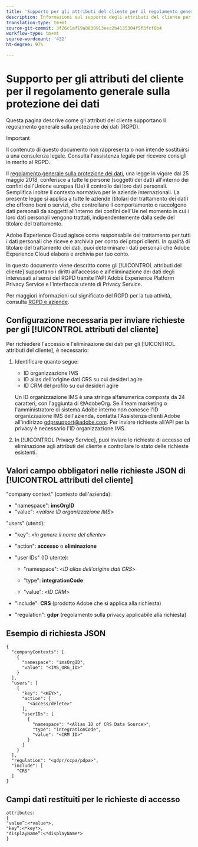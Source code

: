 ```yaml
---
title: 'Supporto per gli attributi del cliente per il regolamento generale sulla protezione dei dati '
description: Informazioni sul supporto degli attributi del cliente per il Regolamento generale sulla protezione dei dati
translation-type: tm+mt
source-git-commit: 3f26c1af19a0838913eec2b4135304f5f3fcf0b4
workflow-type: tm+mt
source-wordcount: '432'
ht-degree: 97%

---
```



# Supporto per gli attributi del cliente per il regolamento generale sulla protezione dei dati

Questa pagina descrive come gli attributi del cliente supportano il regolamento generale sulla protezione dei dati (RGPD).

>[!IMPORTANT]
>
>Il contenuto di questo documento non rappresenta o non intende sostituirsi a una consulenza legale. Consulta l&#39;assistenza legale per ricevere consigli in merito al RGPD.

Il [regolamento generale sulla protezione dei dati](https://www.adobe.com/it/privacy/general-data-protection-regulation/what-is-gdpr.html), una legge in vigore dal 25 maggio 2018, conferisce a tutte le persone (soggetti dei dati) all&#39;interno dei confini dell&#39;Unione europea (Ue) il controllo dei loro dati personali. Semplifica inoltre il contesto normativo per le aziende internazionali. La presente legge si applica a tutte le aziende (titolari del trattamento dei dati) che offrono beni o servizi, che controllano il comportamento o raccolgono dati personali da soggetti all&#39;interno dei confini dell&#39;Ue nel momento in cui i loro dati personali vengono trattati, indipendentemente dalla sede del titolare del trattamento.

Adobe Experience Cloud agisce come responsabile del trattamento per tutti i dati personali che riceve e archivia per conto dei propri clienti. In qualità di titolare del trattamento dei dati, puoi determinare i dati personali che Adobe Experience Cloud elabora e archivia per tuo conto.

In questo documento viene descritto come gli [!UICONTROL attributi del cliente] supportano i diritti all&#39;accesso e all&#39;eliminazione dei dati degli interessati ai sensi del RGPD tramite l&#39;API Adobe Experience Platform Privacy Service e l&#39;interfaccia utente di Privacy Service.

Per maggiori informazioni sul significato del RGPD per la tua attività, consulta [RGPD e aziende](https://www.adobe.com/it/privacy/general-data-protection-regulation.html).

## Configurazione necessaria per inviare richieste per gli [!UICONTROL attributi del cliente]

Per richiedere l&#39;accesso e l&#39;eliminazione dei dati per gli [!UICONTROL attributi del cliente], è necessario:

1. Identificare quanto segue:

   * ID organizzazione IMS
   * ID alias dell&#39;origine dati CRS su cui desideri agire
   * ID CRM del profilo su cui desideri agire

   Un ID organizzazione IMS è una stringa alfanumerica composta da 24 caratteri, con l&#39;aggiunta di @AdobeOrg. Se il team marketing o l&#39;amministratore di sistema Adobe interno non conosce l&#39;ID organizzazione IMS dell&#39;azienda, contatta l&#39;Assistenza clienti Adobe all&#39;indirizzo gdprsupport@adobe.com. Per inviare richieste all&#39;API per la privacy è necessario l&#39;ID organizzazione IMS.

1. In [!UICONTROL Privacy Service], puoi inviare le richieste di accesso ed eliminazione agli attributi del cliente e controllare lo stato delle richieste esistenti.

## Valori campo obbligatori nelle richieste JSON di [!UICONTROL attributi del cliente]

&quot;company context&quot; (contesto dell&#39;azienda):

* &quot;namespace&quot;: **imsOrgID**
* &quot;value&quot;: &lt;*valore ID organizzazione IMS*>

&quot;users&quot; (utenti):

* &quot;key&quot;: &lt;*in genere il nome del cliente*>

* &quot;action&quot;: **accesso** o **eliminazione**

* &quot;user IDs&quot; (ID utente):

   * &quot;namespace&quot;: &lt;*ID alias dell&#39;origine dati CRS*>

   * &quot;type&quot;: **integrationCode**

   * &quot;value&quot;: &lt;*ID CRM*>

* &quot;include&quot;: **CRS** (prodotto Adobe che si applica alla richiesta)

* &quot;regulation&quot;: **gdpr** (regolamento sulla privacy applicabile alla richiesta)

## Esempio di richiesta JSON

```
{
  "companyContexts": [
    {
      "namespace": "imsOrgID",
      "value": "<IMS_ORG_ID>"
    }
  ],
  "users": [
    {
      "key": "<KEY>",
      "action": [
        "<access/delete>"
      ],
      "userIDs": [
        {
          "namespace": "<Alias ID of CRS Data Source>",
          "type": "integrationCode",
          "value": "<CRM ID>"
        }
      ]
    }
  ],
  "regulation": "<gdpr/ccpa/pdpa>",
  "include": [
    "CRS"
  ]
}
```

## Campi dati restituiti per le richieste di accesso

```
attributes:
{
"value”:<*value*>,
"key”:<*key*>,
"displayName”:<*displayName*>
}
```
